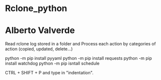 # Rclone_python
# Alberto Valverde
Read rclone log stored in a folder and Process each action by categories of action (copied, updated, delete...)

python -m pip install pyyaml
python -m pip install requests
python -m pip install watchdog
python -m pip isntall schedule

CTRL + SHIFT + P and type in "indentation".
